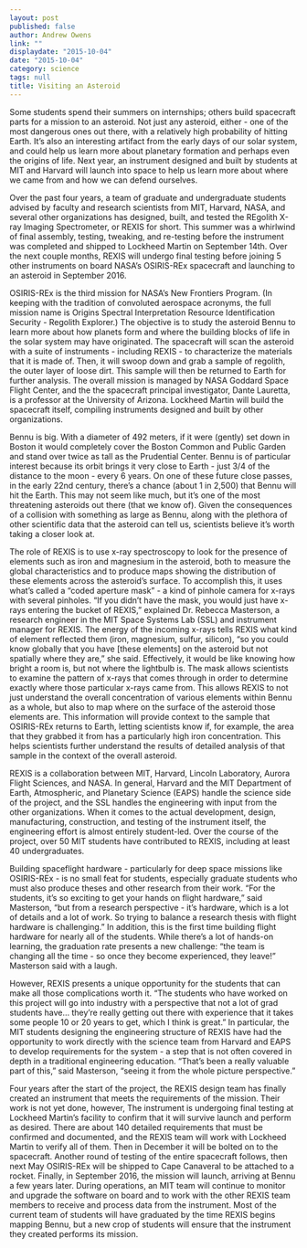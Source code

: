 ```yaml
---
layout: post
published: false
author: Andrew Owens
link: ""
displaydate: "2015-10-04"
date: "2015-10-04"
category: science
tags: null
title: Visiting an Asteroid
---
```


Some students spend their summers on internships; others build spacecraft parts for a mission to an asteroid. Not just any asteroid, either - one of the most dangerous ones out there, with a relatively high probability of hitting Earth. It’s also an interesting artifact from the early days of our solar system, and could help us learn more about planetary formation and perhaps even the origins of life. Next year, an instrument designed and built by students at MIT and Harvard will launch into space to help us learn more about where we came from and how we can defend ourselves.

Over the past four years, a team of graduate and undergraduate students advised by faculty and research scientists from MIT, Harvard, NASA, and several other organizations has designed, built, and tested the REgolith X-ray Imaging Spectrometer, or REXIS for short. This summer was a whirlwind of final assembly, testing, tweaking, and re-testing before the instrument was completed and shipped to Lockheed Martin on September 14th. Over the next couple months, REXIS will undergo final testing before joining 5 other instruments on board NASA’s OSIRIS-REx spacecraft and launching to an asteroid in September 2016.

OSIRIS-REx is the third mission for NASA’s New Frontiers Program. (In keeping with the tradition of convoluted aerospace acronyms, the full mission name is Origins Spectral Interpretation Resource Identification Security - Regolith Explorer.) The objective is to study the asteroid Bennu to learn more about how planets form and where the building blocks of life in the solar system may have originated. The spacecraft will scan the asteroid with a suite of instruments - including REXIS - to characterize the materials that it is made of. Then, it will swoop down and grab a sample of regolith, the outer layer of loose dirt. This sample will then be returned to Earth for further analysis. The overall mission is managed by NASA Goddard Space Flight Center, and the the spacecraft principal investigator, Dante Lauretta, is a professor at the University of Arizona. Lockheed Martin will build the spacecraft itself, compiling instruments designed and built by other organizations.

Bennu is big. With a diameter of 492 meters, if it were (gently) set down in Boston it would completely cover the Boston Common and Public Garden and stand over twice as tall as the Prudential Center. Bennu is of particular interest because its orbit brings it very close to Earth - just 3/4 of the distance to the moon - every 6 years. On one of these future close passes, in the early 22nd century, there’s a chance (about 1 in 2,500) that Bennu will hit the Earth. This may not seem like much, but it’s one of the most threatening asteroids out there (that we know of). Given the consequences of a collision with something as large as Bennu, along with the plethora of other scientific data that the asteroid can tell us, scientists believe it’s worth taking a closer look at.

The role of REXIS is to use x-ray spectroscopy to look for the presence of elements such as iron and magnesium in the asteroid, both to measure the global characteristics and to produce maps showing the distribution of these elements across the asteroid’s surface. To accomplish this, it uses what’s called a “coded aperture mask” - a kind of pinhole camera for x-rays with several pinholes. “If you didn’t have the mask, you would just have x-rays entering the bucket of REXIS,” explained Dr. Rebecca Masterson, a research engineer in the MIT Space Systems Lab (SSL) and instrument manager for REXIS. The energy of the incoming x-rays tells REXIS what kind of element reflected them (iron, magnesium, sulfur, silicon), “so you could know globally that you have [these elements] on the asteroid but not spatially where they are,” she said. Effectively, it would be like knowing how bright a room is, but not where the lightbulb is. The mask allows scientists to examine the pattern of x-rays that comes through in order to determine exactly where those particular x-rays came from. This allows REXIS to not just understand the overall concentration of various elements within Bennu as a whole, but also to map where on the surface of the asteroid those elements are. This information will provide context to the sample that OSIRIS-REx returns to Earth, letting scientists know if, for example, the area that they grabbed it from has a particularly high iron concentration. This helps scientists further understand the results of detailed analysis of that sample in the context of the overall asteroid.

REXIS is a collaboration between MIT, Harvard, Lincoln Laboratory, Aurora Flight Sciences, and NASA. In general, Harvard and the MIT Department of Earth, Atmospheric, and Planetary Science (EAPS) handle the science side of the project, and the SSL handles the engineering with input from the other organizations. When it comes to the actual development, design, manufacturing, construction, and testing of the instrument itself, the engineering effort is almost entirely student-led. Over the course of the project, over 50 MIT students have contributed to REXIS, including at least 40 undergraduates.

Building spaceflight hardware - particularly for deep space missions like OSIRIS-REx - is no small feat for students, especially graduate students who must also produce theses and other research from their work. “For the students, it’s so exciting to get your hands on flight hardware,” said Masterson, “but from a research perspective - it’s hardware, which is a lot of details and a lot of work. So trying to balance a research thesis with flight hardware is challenging.” In addition, this is the first time building flight hardware for nearly all of the students. While there’s a lot of hands-on learning, the graduation rate presents a new challenge: “the team is changing all the time - so once they become experienced, they leave!” Masterson said with a laugh.

However, REXIS presents a unique opportunity for the students that can make all those complications worth it. “The students who have worked on this project will go into industry with a perspective that not a lot of grad students have… they’re really getting out there with experience that it takes some people 10 or 20 years to get, which I think is great.” In particular, the MIT students designing the engineering structure of REXIS have had the opportunity to work directly with the science team from Harvard and EAPS to develop requirements for the system - a step that is not often covered in depth in a traditional engineering education. “That’s been a really valuable part of this,” said Masterson, “seeing it from the whole picture perspective.”

Four years after the start of the project, the REXIS design team has finally created an instrument that meets the requirements of the mission. Their work is not yet done, however, The instrument is undergoing final testing at Lockheed Martin’s facility to confirm that it will survive launch and perform as desired. There are about 140 detailed requirements that must be confirmed and documented, and the REXIS team will work with Lockheed Martin to verify all of them. Then in December it will be bolted on to the spacecraft. Another round of testing of the entire spacecraft follows, then next May OSIRIS-REx will be shipped to Cape Canaveral to be attached to a rocket. Finally, in September 2016, the mission will launch, arriving at Bennu a few years later. During operations, an MIT team will continue to monitor and upgrade the software on board and to work with the other REXIS team members to receive and process data from the instrument. Most of the current team of students will have graduated by the time REXIS begins mapping Bennu, but a new crop of students will ensure that the instrument they created performs its mission.
